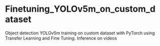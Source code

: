 # Finetuning_YOLOv5m_on_custom_dataset
Object detection YOLOv5m training on custom dataset with PyTorch using Transfer Learning and Fine Tuning. Inference on videos
